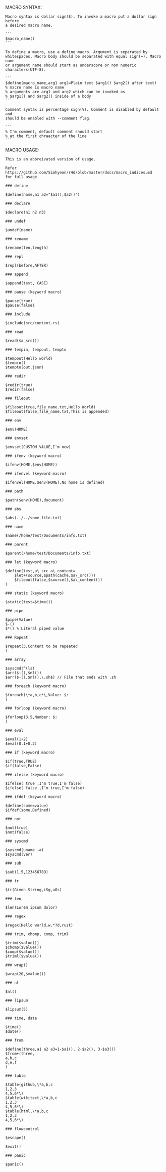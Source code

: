 MACRO SYNTAX:

	Macro syntax is dollar sign($). To invoke a macro put a dollar sign before
	a desired macro name.

	```
	$macro_name()
	```

	To define a macro, use a define macro. Argument is separated by
	whitespaces. Macro body should be separated with equal sign(=). Macro name
	or argument name should start as underscore or non numeric
	characters(UTF-8). 

	```
	$define(macro_name,arg1 arg2=Plain text $arg1() $arg2() after text)
	% macro name is macro name
	% arguments are arg1 and arg2 which can be invoked as 
	% $arg1() and $arg2() inside of a body
	```

	Comment syntax is percentage sign(%). Comment is disabled by default and
	should be enabled with --comment flag.

	```
	% I'm comment, default comment should start 
	% at the first chraacter of the line
	```

MACRO USAGE:

	This is an abbreivated version of usage. 

	Refer https://github.com/Simhyeon/r4d/blob/master/docs/macro_indices.md 
	for full usage.

	### define
	
	$define(name,a1 a2="$a1(),$a2()")
	
	### declare
	
	$declare(n1 n2 n3)
	
	### undef
	
	$undef(name)
	
	### rename

	$rename(len,length)
	
	### repl
	
	$repl(before,AFTER)
	
	### append

	$append(test, CASE)
	
	### pause (keyword macro)

	$pause(true)
	$pause(false)
	
	### include
	
	$include(src/content.rs)

	### read

	$read($a_src())
	
	### tempin, tempout, tempto
	
	$tempout(Hello world)
	$tempin()
	$tempto(out.json)
	
	### redir

	$redir(true)
	$redir(false)
	
	### fileout
	
	$fileout(true,file_name.txt,Hello World)
	$fileout(false,file_name.txt,This is appended)
	
	### env
	
	$env(HOME)
	
	### envset
	
	$envset(CUSTOM_VALUE,I'm new)
	
	### ifenv (keyword macro)
	
	$ifenv(HOME,$env(HOME)) 
	
	### ifenvel (keyword macro)
	
	$ifenvel(HOME,$env(HOME),No home is defined) 
	
	### path

	$path($env(HOME),document)
	
	### abs

	$abs(../../some_file.txt)
	
	### name

	$name(/home/test/Documents/info.txt)
	
	### parent

	$parent(/home/test/Documents/info.txt)
	
	### let (keyword macro)

	$define(test,a\_src a\_content=
		$let+(source,$path(cache,$a\_src()))
		$fileout(false,$source(),$a\_content())
	)
	
	### static (keyword macro)
	
	$static(test=$time())
	
	### pipe

	$pipe(Value)
	$-()
	$*() % Literal piped value
	
	### Repeat
	
	$repeat(3,Content to be repeated
	)
	
	### array

	$syscmd|^(ls)
	$arr($-(),$nl())
	$arr($-(),$nl(),\.sh$) // File that ends with .sh
	
	### foreach (keyword macro)

	$foreach(\*a,b,c*\,Value: $:
	)
	
	### forloop (keyword macro)

	$forloop(3,5,Number: $:
	)

	### eval

	$eval(1+2)
	$eval(0.1+0.2)
	
	### if (keyword macro)
	
	$if(true,TRUE)
	$if(false,False)
	
	### ifelse (keyword macro)
	
	$ifelse( true ,I'm true,I'm false)
	$ifelse( false ,I'm true,I'm false)
	
	### ifdef (keyword macro)
	
	$define(some=value)
	$ifdef(some,Defined)
	
	### not
	
	$not(true)
	$not(false)
	
	### syscmd
	
	$syscmd(uname -a) 
	$syscmd(ver)
	
	### sub

	$sub(1,5,123456789)
	
	### tr

	$tr(Given String,iSg,aOs)
	
	### len
	
	$len(Lorem ipsum dolor)
	
	### regex

	$regex(Hello world,w.*?d,rust)
	
	### trim, chomp, comp, triml

	$trim($value())
	$chomp($value())
	$comp($value())
	$triml($value())

	### wrap()

	$wrap(20,$value())
	
	### nl
	
	$nl()
	
	### lipsum
	
	$lipsum(5)
	
	### time, date

	$time()
	$date()
	
	### from
	
	$define(three,a1 a2 a3=1-$a1(), 2-$a2(), 3-$a3())
	$from+(three,
	a,b,c
	d,e,f
	)
	
	### table
	
	$table(github,\*a,b,c
	1,2,3
	4,5,6*\)
	$table(wikitext,\*a,b,c
	1,2,3
	4,5,6*\)
	$table(html,\*a,b,c
	1,2,3
	4,5,6*\)

	### flowcontrol

	$escape()

	$exit()

	### panic

	$panic()
